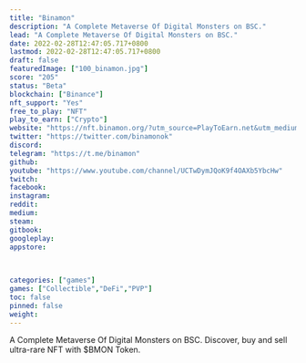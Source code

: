 ```yaml
---
title: "Binamon"
description: "A Complete Metaverse Of Digital Monsters on BSC."
lead: "A Complete Metaverse Of Digital Monsters on BSC."
date: 2022-02-28T12:47:05.717+0800
lastmod: 2022-02-28T12:47:05.717+0800
draft: false
featuredImage: ["100_binamon.jpg"]
score: "205"
status: "Beta"
blockchain: ["Binance"]
nft_support: "Yes"
free_to_play: "NFT"
play_to_earn: ["Crypto"]
website: "https://nft.binamon.org/?utm_source=PlayToEarn.net&utm_medium=organic&utm_campaign=gamepage"
twitter: "https://twitter.com/binamonok"
discord: 
telegram: "https://t.me/binamon"
github: 
youtube: "https://www.youtube.com/channel/UCTwDymJQoK9f4OAXb5YbcHw"
twitch: 
facebook: 
instagram: 
reddit: 
medium: 
steam: 
gitbook: 
googleplay: 
appstore: 

  
    
categories: ["games"]
games: ["Collectible","DeFi","PVP"]
toc: false
pinned: false
weight: 
---
```

A Complete Metaverse Of Digital Monsters on BSC. Discover, buy and sell ultra-rare NFT with $BMON Token.